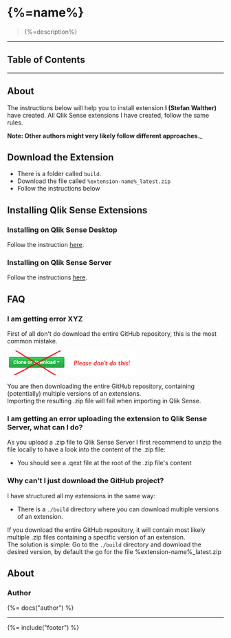 # {%=name%}

> {%=description%}

---

## Table of Contents

<!-- toc -->

---

## About

The instructions below will help you to install extension **I (Stefan Walther)** have created. All Qlik Sense extensions I have created, follow the same rules.

__Note: Other authors might very likely follow different approaches.___

## Download the Extension

- There is a folder called `build`. 
- Download the file called `%extension-name%_latest.zip`
- Follow the instructions below


## Installing Qlik Sense Extensions

### Installing on Qlik Sense Desktop

Follow the instruction [here](http://help.qlik.com/en-US/sense-developer/September2017/Subsystems/Extensions/Content/Howtos/deploy-extensions.htm).

### Installing on Qlik Sense Server

Follow the instructions [here](http://help.qlik.com/en-US/sense-developer/September2017/Subsystems/Extensions/Content/Howtos/deploy-extensions.htm).

## FAQ

### I am getting error XYZ

First of all don't do download the entire GitHub repository, this is the most common mistake.

![](./docs/images/dont-github-download.png)

You are then downloading the entire GitHub repository, containing (potentially) multiple versions of an extensions.  
Importing the resulting .zip file will fail when importing in Qlik Sense.


### I am getting an error uploading the extension to Qlik Sense Server, what can I do?  

As you upload a .zip file to Qlik Sense Server I first recommend to unzip the file locally to have a look into the content of the .zip file:

- You should see a .qext file at the root of the .zip file's content

### Why can't I just download the GitHub project?  

I have structured all my extensions in the same way:

- There is a `./build` directory where you can download multiple versions of an extension.

If you download the entire GitHub repository, it will contain most likely multiple .zip files containing a specific version of an extension.  
The solution is simple: Go to the `./build` directory and download the desired version, by default the go for the file %extension-name%_latest.zip

## About

### Author
{%= docs("author") %}

***

{%= include("footer") %}
